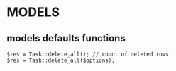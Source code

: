 # MODELS
## models defaults functions
```
$res = Task::delete_all(); // count of deleted rows
$res = Task::delete_all($options); 
```